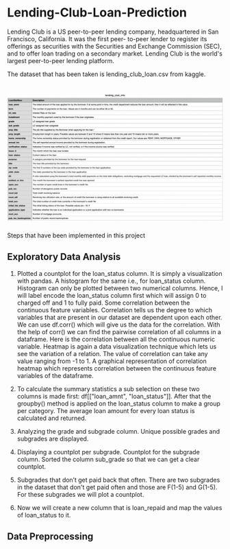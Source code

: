 # Lending-Club-Loan-Prediction
Lending Club is a US peer-to-peer lending company, headquartered in San Francisco, California. It was the first peer-
to-peer lender to register its offerings as securities with the Securities and Exchange Commission (SEC), and to offer loan trading on a secondary market. Lending Club is the world's largest peer-to-peer lending platform.

The dataset that has been taken is lending_club_loan.csv from kaggle.
# ![Rishita Kotiyal header](https://github.com/rishita27/Lending-Club-Loan-Prediction/blob/master/Outputs/Info.png)

Steps that have been implemented in this project

## Exploratory Data Analysis

1. Plotted a countplot for the loan_status column. It is simply a visualization with pandas. A histogram for the same i.e., for loan_status column. Histogram can only be plotted between two numerical columns. Hence, I will label encode the loan_status column first which will assign 0 to charged off and 1 to fully paid. Some correlation between the continuous feature variables. Correlation tells us the degree to which variables that are present in our dataset are dependent upon each other. We can use df.corr() which will give us the data for the correlation. With the help of corr() we can find the pairwise correlation of all columns in a dataframe. Here is the correlation between all the continuous numeric variable. Heatmap is again a data visualization technique which lets us see the variation of a relation. The value of correlation can take any value ranging from -1 to 1. A graphical representation of correlation heatmap which represents correlation between the continuous feature variables of the dataframe.



2. To calculate the summary statistics a sub selection on these two columns is made first: df[["loan_amnt", "loan_status"]]. After that the groupby() method is applied on the loan_status column to make a group per category. The average loan amount for every loan status is calculated and returned.

3. Analyzing the grade and subgrade column. Unique possible grades and subgrades are displayed.
4. Displaying a countplot per subgrade. Countplot for the subgrade column. Sorted the column sub_grade so that we can get a clear countplot.
5. Subgrades that don’t get paid back that often. There are two subgrades in the dataset that don't get paid often and those are F(1-5) and G(1-5). For these subgrades we will plot a countplot.
6. Now we will create a new column that is loan_repaid and map the values of loan_status to it.

## Data Preprocessing



